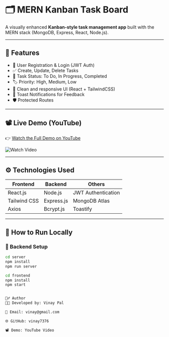 # 🗂️ MERN Kanban Task Board

A visually enhanced **Kanban-style task management app** built with the MERN stack (MongoDB, Express, React, Node.js).

---

## 🔐 Features

- 🔑 User Registration & Login (JWT Auth)
- ✅ Create, Update, Delete Tasks
- 🎯 Task Status: To Do, In Progress, Completed
- 🏷️ Priority: High, Medium, Low
- 🧾 Clean and responsive UI (React + TailwindCSS)
- 🔔 Toast Notifications for Feedback
- 🛡️ Protected Routes

---

## 📽️ Live Demo (YouTube)

👉 [Watch the Full Demo on YouTube](https://youtu.be/KrmddI5ngPs)

![Watch Video](https://img.youtube.com/vi/KrmddI5ngPs/0.jpg)

---

## ⚙️ Technologies Used

| Frontend        | Backend          | Others            |
|-----------------|------------------|-------------------|
| React.js        | Node.js          | JWT Authentication|
| Tailwind CSS    | Express.js       | MongoDB Atlas     |
| Axios           | Bcrypt.js        | Toastify          |

---

## 🚀 How to Run Locally

### 🔧 Backend Setup

```bash
cd server
npm install
npm run server

cd frontend
npm install
npm start


🙋‍♂️ Author
👨‍💻 Developed by: Vinay Pal

📧 Email: vinay@gmail.com

🌐 GitHub: vinay7376

📽️ Demo: YouTube Video


